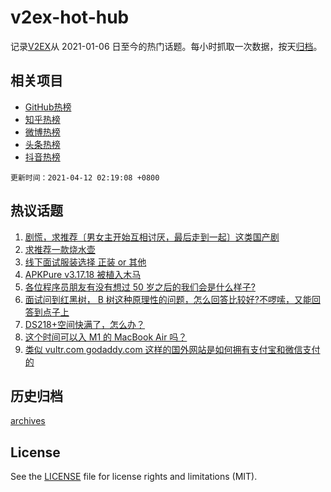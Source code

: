 # v2ex-hot-hub

 记录[V2EX](https://www.v2ex.com/)从 2021-01-06 日至今的热门话题。每小时抓取一次数据，按天[归档](archives)。
 
 ## 相关项目

- [GitHub热榜](https://github.com/snaildev/github-hot-hub)
- [知乎热榜](https://github.com/snaildev/zhihu-hot-hub)
- [微博热榜](https://github.com/snaildev/weibo-hot-hub)
- [头条热榜](https://github.com/snaildev/toutiao-hot-hub)
- [抖音热榜](https://github.com/snaildev/douyin-hot-hub)


 `更新时间：2021-04-12 02:19:08 +0800`

## 热议话题

1. [剧慌，求推荐〔男女主开始互相讨厌，最后走到一起〕这类国产剧](https://www.v2ex.com/t/769868)
1. [求推荐一款烧水壶](https://www.v2ex.com/t/769861)
1. [线下面试服装选择 正装 or 其他](https://www.v2ex.com/t/769852)
1. [APKPure v3.17.18 被植入木马](https://www.v2ex.com/t/769879)
1. [各位程序员朋友有没有想过 50 岁之后的我们会是什么样子?](https://www.v2ex.com/t/769894)
1. [面试问到红黑树， B 树这种原理性的问题，怎么回答比较好?不啰嗦，又能回答到点子上](https://www.v2ex.com/t/769849)
1. [DS218+空间快满了，怎么办？](https://www.v2ex.com/t/769924)
1. [这个时间可以入 M1 的 MacBook Air 吗？](https://www.v2ex.com/t/769825)
1. [类似 vultr.com godaddy.com 这样的国外网站是如何拥有支付宝和微信支付的](https://www.v2ex.com/t/769819)

## 历史归档

[archives](archives)

## License

See the [LICENSE](LICENSE) file for license rights and limitations (MIT).
